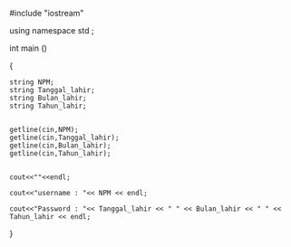 #include "iostream"

using namespace std ;

int main ()

{

	string NPM;
	string Tanggal_lahir;
	string Bulan_lahir;
	string Tahun_lahir;
	
	
	getline(cin,NPM);
	getline(cin,Tanggal_lahir);
	getline(cin,Bulan_lahir);
	getline(cin,Tahun_lahir);
	
	
	cout<<""<<endl;
	
	cout<<"username : "<< NPM << endl;
	
	cout<<"Password : "<< Tanggal_lahir << " " << Bulan_lahir << " " << Tahun_lahir << endl;
	
}
